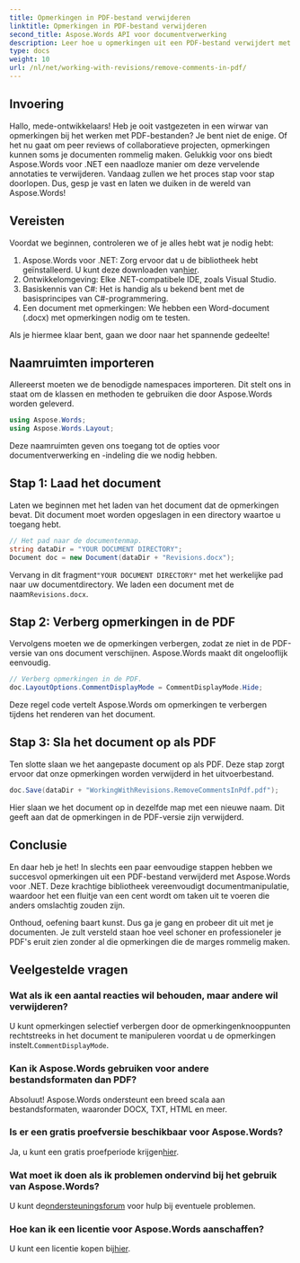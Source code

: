 ```yaml
---
title: Opmerkingen in PDF-bestand verwijderen
linktitle: Opmerkingen in PDF-bestand verwijderen
second_title: Aspose.Words API voor documentverwerking
description: Leer hoe u opmerkingen uit een PDF-bestand verwijdert met Aspose.Words voor .NET met onze stapsgewijze handleiding.
type: docs
weight: 10
url: /nl/net/working-with-revisions/remove-comments-in-pdf/
---
```

## Invoering

Hallo, mede-ontwikkelaars! Heb je ooit vastgezeten in een wirwar van opmerkingen bij het werken met PDF-bestanden? Je bent niet de enige. Of het nu gaat om peer reviews of collaboratieve projecten, opmerkingen kunnen soms je documenten rommelig maken. Gelukkig voor ons biedt Aspose.Words voor .NET een naadloze manier om deze vervelende annotaties te verwijderen. Vandaag zullen we het proces stap voor stap doorlopen. Dus, gesp je vast en laten we duiken in de wereld van Aspose.Words!

## Vereisten

Voordat we beginnen, controleren we of je alles hebt wat je nodig hebt:

1.  Aspose.Words voor .NET: Zorg ervoor dat u de bibliotheek hebt geïnstalleerd. U kunt deze downloaden van[hier](https://releases.aspose.com/words/net/).
2. Ontwikkelomgeving: Elke .NET-compatibele IDE, zoals Visual Studio.
3. Basiskennis van C#: Het is handig als u bekend bent met de basisprincipes van C#-programmering.
4. Een document met opmerkingen: We hebben een Word-document (.docx) met opmerkingen nodig om te testen.

Als je hiermee klaar bent, gaan we door naar het spannende gedeelte!

## Naamruimten importeren

Allereerst moeten we de benodigde namespaces importeren. Dit stelt ons in staat om de klassen en methoden te gebruiken die door Aspose.Words worden geleverd.

```csharp
using Aspose.Words;
using Aspose.Words.Layout;
```

Deze naamruimten geven ons toegang tot de opties voor documentverwerking en -indeling die we nodig hebben.

## Stap 1: Laad het document

Laten we beginnen met het laden van het document dat de opmerkingen bevat. Dit document moet worden opgeslagen in een directory waartoe u toegang hebt.


```csharp
// Het pad naar de documentenmap.
string dataDir = "YOUR DOCUMENT DIRECTORY";
Document doc = new Document(dataDir + "Revisions.docx");
```

 Vervang in dit fragment`"YOUR DOCUMENT DIRECTORY"` met het werkelijke pad naar uw documentdirectory. We laden een document met de naam`Revisions.docx`.

## Stap 2: Verberg opmerkingen in de PDF

Vervolgens moeten we de opmerkingen verbergen, zodat ze niet in de PDF-versie van ons document verschijnen. Aspose.Words maakt dit ongelooflijk eenvoudig.

```csharp
// Verberg opmerkingen in de PDF.
doc.LayoutOptions.CommentDisplayMode = CommentDisplayMode.Hide;
```

Deze regel code vertelt Aspose.Words om opmerkingen te verbergen tijdens het renderen van het document.

## Stap 3: Sla het document op als PDF

Ten slotte slaan we het aangepaste document op als PDF. Deze stap zorgt ervoor dat onze opmerkingen worden verwijderd in het uitvoerbestand.


```csharp
doc.Save(dataDir + "WorkingWithRevisions.RemoveCommentsInPdf.pdf");
```

Hier slaan we het document op in dezelfde map met een nieuwe naam. Dit geeft aan dat de opmerkingen in de PDF-versie zijn verwijderd.

## Conclusie

En daar heb je het! In slechts een paar eenvoudige stappen hebben we succesvol opmerkingen uit een PDF-bestand verwijderd met Aspose.Words voor .NET. Deze krachtige bibliotheek vereenvoudigt documentmanipulatie, waardoor het een fluitje van een cent wordt om taken uit te voeren die anders omslachtig zouden zijn.

Onthoud, oefening baart kunst. Dus ga je gang en probeer dit uit met je documenten. Je zult versteld staan hoe veel schoner en professioneler je PDF's eruit zien zonder al die opmerkingen die de marges rommelig maken.

## Veelgestelde vragen

### Wat als ik een aantal reacties wil behouden, maar andere wil verwijderen?
 U kunt opmerkingen selectief verbergen door de opmerkingenknooppunten rechtstreeks in het document te manipuleren voordat u de opmerkingen instelt.`CommentDisplayMode`.

### Kan ik Aspose.Words gebruiken voor andere bestandsformaten dan PDF?
Absoluut! Aspose.Words ondersteunt een breed scala aan bestandsformaten, waaronder DOCX, TXT, HTML en meer.

### Is er een gratis proefversie beschikbaar voor Aspose.Words?
 Ja, u kunt een gratis proefperiode krijgen[hier](https://releases.aspose.com/).

### Wat moet ik doen als ik problemen ondervind bij het gebruik van Aspose.Words?
 U kunt de[ondersteuningsforum](https://forum.aspose.com/c/words/8) voor hulp bij eventuele problemen.

### Hoe kan ik een licentie voor Aspose.Words aanschaffen?
 U kunt een licentie kopen bij[hier](https://purchase.aspose.com/buy).